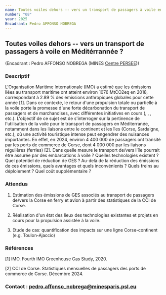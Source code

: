 ```yaml
---
name: Toutes voiles dehors -- vers un transport de passagers à voile en Méditérrannée ?
number: "08"
year: 2025
Encadrant: Pedro AFFONSO NOBREGA
---
```

## Toutes voiles dehors -- vers un transport de passagers à voile en Méditérrannée ?

(Encadrant : Pedro AFFONSO NOBREGA (MINES [Centre PERSEE](https://www.minesparis.psl.eu/recherche/18-centres-de-recherche-5-domaines-disciplinaires/energetiques-et-procedes/le-centre-persee/)))

### Descriptif

L\'Organisation Maritime Internationale (IMO) a estimé que les émissions
liées au transport maritime ont atteint environ 1076 MtCO2eq en 2018,
correspondant à 2.89 % des émissions anthropiques globales pour cette
année \[1\]. Dans ce contexte, le retour d\'une propulsion totale ou
partielle à la voile porte la promesse d\'une forte décarbonation du
transport de passagers et de marchandises, avec différentes initiatives
en cours (, , , etc.). L\'objectif de ce sujet est de s\'interroger sur
la pertinence de l\'utilisation de la voile pour le transport de
passagers en Méditerranée, notamment dans les liaisons entre le
continent et les îles (Corse, Sardaigne, etc.), où une activité
touristique intense peut engendrer des nuisances importantes. En effet,
en 2024, environ 4 400 000 de passagers ont transité par les ports de
commerce de Corse, dont 4 000 000 par les liaisons régulières (ferries)
\[2\]. Dans quelle mesure le transport de/vers l\'île pourrait être
assurée par des embarcations à voile ? Quelles technologies existent ?
Quel potentiel de réduction de GES ? Au-delà de la réduction des
émissions de ces émissions, quels avantages et quels inconvénients ?
Quels freins au déploiement ? Quel coût supplémentaire ?

### Attendus

1.  Estimation des émissions de GES associés au transport de passagers
    de/vers la Corse en ferry et avion à partir des statistiques de la
    CCI de Corse.

2.  Réalisation d'un état des lieux des technologies existantes et
    projets en cours pour la propulsion assistée à la voile.

3.  Etude de cas: quantification des impacts sur une ligne
    Corse-continent (e.g. Toulon-Ajaccio)

### Références

\[1\]  IMO. Fourth IMO Greenhouse Gas Study, 2020.

\[2\]  CCI de Corse. Statistiques mensuelles de passagers des ports de
    commerce de Corse. Décembre 2024.

### Contact : pedro.affonso_nobrega@minesparis.psl.eu​​
